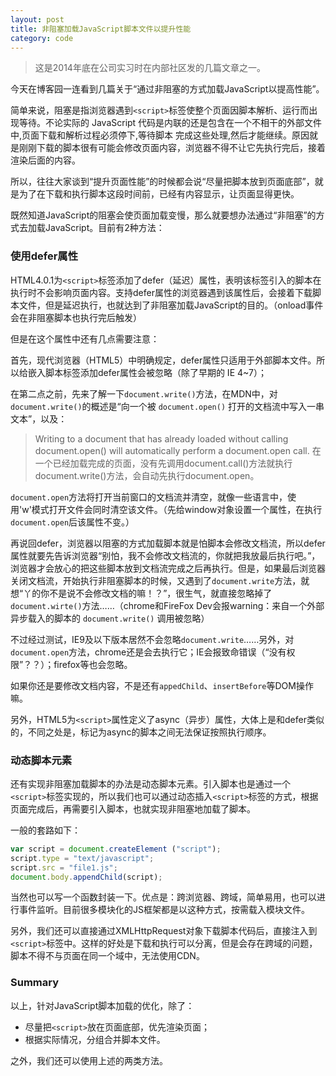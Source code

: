 ```yaml
---
layout: post
title: 非阻塞加载JavaScript脚本文件以提升性能
category: code
---
```


> 这是2014年底在公司实习时在内部社区发的几篇文章之一。

今天在博客园一连看到几篇关于“通过非阻塞的方式加载JavaScript以提高性能”。

简单来说，阻塞是指浏览器遇到`<script>`标签使整个页面因脚本解析、运行而出现等待。不论实际的 JavaScript 代码是内联的还是包含在一个不相干的外部文件中,页面下载和解析过程必须停下,等待脚本 完成这些处理,然后才能继续。原因就是刚刚下载的脚本很有可能会修改页面内容，浏览器不得不让它先执行完后，接着渲染后面的内容。

所以，往往大家谈到“提升页面性能”的时候都会说“尽量把脚本放到页面底部”，就是为了在下载和执行脚本这段时间前，已经有内容显示，让页面显得更快。

既然知道JavaScript的阻塞会使页面加载变慢，那么就要想办法通过“非阻塞”的方式去加载JavaScript。目前有2种方法：

### 使用defer属性

HTML4.0.1为`<script>`标签添加了defer（延迟）属性，表明该标签引入的脚本在执行时不会影响页面内容。支持defer属性的浏览器遇到该属性后，会接着下载脚本文件，但是延迟执行，也就达到了非阻塞加载JavaScript的目的。（onload事件会在非阻塞脚本也执行完后触发）

但是在这个属性中还有几点需要注意：

首先，现代浏览器（HTML5）中明确规定，defer属性只适用于外部脚本文件。所以给嵌入脚本标签添加defer属性会被忽略（除了早期的 IE 4~7）；

在第二点之前，先来了解一下`document.write()`方法，在MDN中，对`document.write()`的概述是“向一个被 `document.open()` 打开的文档流中写入一串文本”，以及：

> Writing to a document that has already loaded without calling document.open() will automatically perform a document.open call.
> 在一个已经加载完成的页面，没有先调用document.call()方法就执行document.write()方法，会自动先执行document.open。

`document.open`方法将打开当前窗口的文档流并清空，就像一些语言中，使用'w'模式打开文件会同时清空该文件。（先给window对象设置一个属性，在执行`document.open`后该属性不变。）

再说回defer，浏览器以阻塞的方式加载脚本就是怕脚本会修改文档流，所以defer属性就要先告诉浏览器“别怕，我不会修改文档流的，你就把我放最后执行吧。”，浏览器才会放心的把这些脚本放到文档流完成之后再执行。但是，如果最后浏览器关闭文档流，开始执行非阻塞脚本的时候，又遇到了`document.write`方法，就想“丫的你不是说不会修改文档的嘛！？”，很生气，就直接忽略掉了`document.wirte()`方法……（chrome和FireFox Dev会报warning：来自一个外部异步载入的脚本的 `document.write()` 调用被忽略）

不过经过测试，IE9及以下版本居然不会忽略`document.write`……另外，对`document.open`方法，chrome还是会去执行它；IE会报致命错误（“没有权限”？？）；firefox等也会忽略。

如果你还是要修改文档内容，不是还有`appedChild`、`insertBefore`等DOM操作嘛。

另外，HTML5为`<script>`属性定义了async（异步）属性，大体上是和defer类似的，不同之处是，标记为async的脚本之间无法保证按照执行顺序。

### 动态脚本元素

还有实现非阻塞加载脚本的办法是动态脚本元素。引入脚本也是通过一个`<script>`标签实现的，所以我们也可以通过动态插入`<script>`标签的方式，根据页面完成后，再需要引入脚本，也就实现非阻塞地加载了脚本。

一般的套路如下：

```javascript
var script = document.createElement ("script");
script.type = "text/javascript";
script.src = "file1.js";
document.body.appendChild(script);
```

当然也可以写一个函数封装一下。优点是：跨浏览器、跨域，简单易用，也可以进行事件监听。目前很多模块化的JS框架都是以这种方式，按需载入模块文件。

另外，我们还可以直接通过XMLHttpRequest对象下载脚本代码后，直接注入到`<script>`标签中。这样的好处是下载和执行可以分离，但是会存在跨域的问题，脚本不得不与页面在同一个域中，无法使用CDN。

### Summary

以上，针对JavaScript脚本加载的优化，除了：

- 尽量把`<script>`放在页面底部，优先渲染页面；
- 根据实际情况，分组合并脚本文件。

之外，我们还可以使用上述的两类方法。
